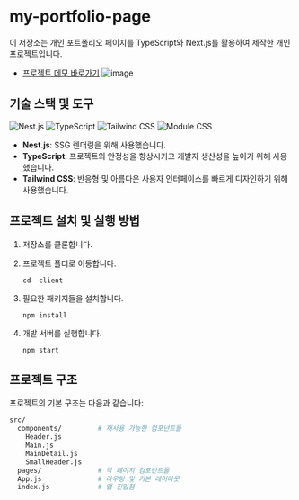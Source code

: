 # **my-portfolio-page**

이 저장소는 개인 포트폴리오 페이지를 TypeScript와 Next.js를 활용하여 제작한 개인 프로젝트입니다.
- [프로젝트 데모 바로가기](https://my-portfolio-page-kvx8cb8u6-a-honey.vercel.app/)
![image](https://github.com/a-honey/my-portfolio-page/assets/75254185/b961b220-14b1-4ecf-8b05-7472fcda512a)

## **기술 스택 및 도구**
![Nest.js](https://img.shields.io/badge/-Nest.js-E0234E?style=for-the-badge&logo=nestjs&logoColor=ffffff)
![TypeScript](https://img.shields.io/badge/-TypeScript-3178C6?style=for-the-badge&logo=typescript&logoColor=ffffff)
![Tailwind CSS](https://img.shields.io/badge/-Tailwind_CSS-38B2AC?style=for-the-badge&logo=tailwind-css&logoColor=ffffff)
![Module CSS](https://img.shields.io/badge/-Module_CSS-1572B6?style=for-the-badge&logo=css3&logoColor=ffffff)

- **Nest.js**: SSG 렌더링을 위해 사용했습니다.
- **TypeScript**: 프로젝트의 안정성을 향상시키고 개발자 생산성을 높이기 위해 사용했습니다.
- **Tailwind CSS**: 반응형 및 아름다운 사용자 인터페이스를 빠르게 디자인하기 위해 사용했습니다.

## 프로젝트 설치 및 실행 방법
1. 저장소를 클론합니다.
2. 프로젝트 폴더로 이동합니다.
   ```shell
   cd  client
   ```
3. 필요한 패키지들을 설치합니다.
   ```shell
   npm install
   ```
4. 개발 서버를 실행합니다.

   ```
   npm start
   ```

## 프로젝트 구조

프로젝트의 기본 구조는 다음과 같습니다:

```bash
src/
  components/         # 재사용 가능한 컴포넌트들
    Header.js
    Main.js
    MainDetail.js
    SmallHeader.js
  pages/              # 각 페이지 컴포넌트들
  App.js              # 라우팅 및 기본 레이아웃
  index.js            # 앱 진입점
```

##
